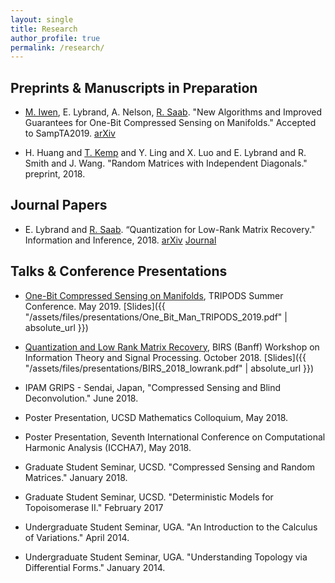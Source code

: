 ```yaml
---
layout: single
title: Research
author_profile: true
permalink: /research/
---
```


## Preprints & Manuscripts in Preparation

- [M. Iwen](https://users.math.msu.edu/users/markiwen/), E. Lybrand, A. Nelson, [R. Saab](http://www.math.ucsd.edu/~rsaab/). "New Algorithms and Improved Guarantees for One-Bit Compressed Sensing on Manifolds." Accepted to SampTA2019. [arXiv](https://arxiv.org/abs/1902.03726)

- H. Huang and [T. Kemp](http://www.math.ucsd.edu/~tkemp/) and Y. Ling and X. Luo and E. Lybrand and R. Smith and J. Wang. "Random Matrices with Independent Diagonals." preprint, 2018.

## Journal Papers

- E. Lybrand and [R. Saab](http://www.math.ucsd.edu/~rsaab/). “Quantization for Low-Rank Matrix Recovery." Information and Inference, 2018.  [arXiv](https://arxiv.org/abs/1709.09803) [Journal](https://academic.oup.com/imaiai/advance-article/doi/10.1093/imaiai/iay007/5004444)

## Talks & Conference Presentations

- [One-Bit Compressed Sensing on Manifolds](https://arizona.hosted.panopto.com/Panopto/Pages/Viewer.aspx?id=016ad0b6-6615-4771-bf0c-aa55012f8eb0), TRIPODS Summer Conference. May 2019. [Slides]({{ "/assets/files/presentations/One_Bit_Man_TRIPODS_2019.pdf" | absolute_url }})

- [Quantization and Low Rank Matrix Recovery](https://www.birs.ca/events/2018/5-day-workshops/18w5162/videos/watch/201810301105-Lybrand.html), BIRS (Banff) Workshop on Information Theory and Signal Processing. October 2018. [Slides]({{ "/assets/files/presentations/BIRS_2018_lowrank.pdf" | absolute_url }})

- IPAM GRIPS - Sendai, Japan, "Compressed Sensing and Blind Deconvolution." June 2018.

- Poster Presentation, UCSD Mathematics Colloquium, May 2018.

- Poster Presentation, Seventh International Conference on Computational Harmonic Analysis (ICCHA7),
May 2018.

- Graduate Student Seminar, UCSD. "Compressed Sensing and Random Matrices." January 2018.

- Graduate Student Seminar, UCSD. "Deterministic Models for Topoisomerase II." February 2017

- Undergraduate Student Seminar, UGA. "An Introduction to the Calculus of Variations." April 2014.

- Undergraduate Student Seminar, UGA. "Understanding Topology via Differential Forms." January 2014.

